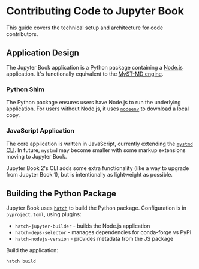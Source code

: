 # Contributing Code to Jupyter Book

This guide covers the technical setup and architecture for code contributors.

## Application Design

The Jupyter Book application is a Python package containing a [Node.js](https://nodejs.org/en) application. It's functionally equivalent to the [MyST-MD engine](https://github.com/jupyter-book/mystmd).

### Python Shim

The Python package ensures users have Node.js to run the underlying application. For users without Node.js, it uses [`nodeenv`](https://github.com/ekalinin/nodeenv) to download a local copy.

### JavaScript Application

The core application is written in JavaScript, currently extending the [`mystmd` CLI](https://mystmd.org/guide). In future, `mystmd` may become smaller with some markup extensions moving to Jupyter Book.

Jupyter Book 2's CLI adds some extra functionality (like a way to upgrade from Jupyter Book 1), but is intentionally as lightweight as possible.

## Building the Python Package

Jupyter Book uses [`hatch`](https://hatch.pypa.io/) to build the Python package. Configuration is in `pyproject.toml`, using plugins:
- `hatch-jupyter-builder` - builds the Node.js application
- `hatch-deps-selector` - manages dependencies for conda-forge vs PyPI
- `hatch-nodejs-version` - provides metadata from the JS package

Build the application:

```shell
hatch build
```
